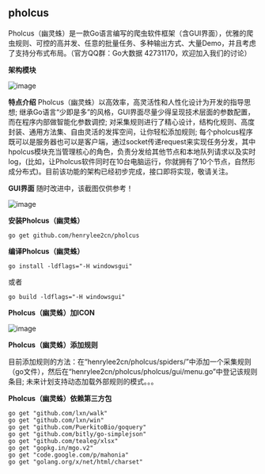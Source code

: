 ## pholcus
Pholcus（幽灵蛛）是一款Go语言编写的爬虫软件框架（含GUI界面），优雅的爬虫规则、可控的高并发、任意的批量任务、多种输出方式、大量Demo，并且考虑了支持分布式布局。（官方QQ群：Go大数据 42731170，欢迎加入我们的讨论）


**架构模块**

![image](https://github.com/henrylee2cn/pholcus/blob/master/doc/project.png)


**特点介绍**
Pholcus（幽灵蛛）以高效率，高灵活性和人性化设计为开发的指导思想;
继承Go语言“少即是多”的风格，GUI界面尽量少得呈现技术层面的参数配置，而在程序内部做智能化参数调控;
对采集规则进行了精心设计，结构化规则、高度封装、通用方法集、自由灵活的发挥空间，让你轻松添加规则;
每个pholcus程序既可以是服务器也可以是客户端，通过socket传递request来实现任务分发，其中hpolcus模块充当管理核心的角色，负责分发给其他节点和本地队列请求以及实时log，(比如，让Pholcus软件同时在10台电脑运行，你就拥有了10个节点，自然形成分布式)。目前该功能的架构已经初步完成，接口即将实现，敬请关注。

**GUI界面**
随时改进中，该截图仅供参考！

![image](https://github.com/henrylee2cn/pholcus/blob/master/doc/guishow.jpg)


**安装Pholcus（幽灵蛛）**
```
go get github.com/henrylee2cn/pholcus
```



**编译Pholcus（幽灵蛛）**
```
go install -ldflags="-H windowsgui"
```
或者
```
go build -ldflags="-H windowsgui"
```



**Pholcus（幽灵蛛）加ICON**

![image](https://github.com/henrylee2cn/pholcus/blob/master/doc/addicon.jpg)



**Pholcus（幽灵蛛）添加规则**

目前添加规则的方法：在“henrylee2cn/pholcus/spiders/”中添加一个采集规则（go文件），然后在“henrylee2cn/pholcus/pholcus/gui/menu.go”中登记该规则条目;
未来计划支持动态加载外部规则的模式。。。


**Pholcus（幽灵蛛）依赖第三方包**

```
go get "github.com/lxn/walk"
go get "github.com/lxn/win"
go get "github.com/PuerkitoBio/goquery"
go get "github.com/bitly/go-simplejson"
go get "github.com/tealeg/xlsx"
go get "gopkg.in/mgo.v2"
go get "code.google.com/p/mahonia"
go get "golang.org/x/net/html/charset"
```
